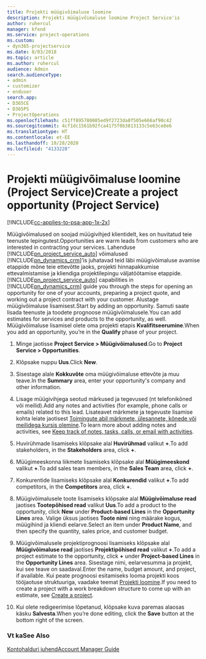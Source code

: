 ```yaml
---
title: Projekti müügivõimaluse loomine
description: Projekti müügivõimaluse loomine Project Service'is
author: ruhercul
manager: kfend
ms.service: project-operations
ms.custom:
- dyn365-projectservice
ms.date: 8/03/2018
ms.topic: article
ms.author: ruhercul
audience: Admin
search.audienceType:
- admin
- customizer
- enduser
search.app:
- D365CE
- D365PS
- ProjectOperations
ms.openlocfilehash: c51ff895780085ed9f2723da8f505e666af90c42
ms.sourcegitcommit: 4cf1dc1561b92fca4175f0b3813133c5e63ce8e6
ms.translationtype: HT
ms.contentlocale: et-EE
ms.lasthandoff: 10/28/2020
ms.locfileid: "4133228"
---
```

# <a name="create-a-project-opportunity-project-service"></a><span data-ttu-id="f1def-103">Projekti müügivõimaluse loomine (Project Service)</span><span class="sxs-lookup"><span data-stu-id="f1def-103">Create a project opportunity (Project Service)</span></span>

[!INCLUDE[cc-applies-to-psa-app-1x-2x](../includes/cc-applies-to-psa-app-1x-2x.md)]

<span data-ttu-id="f1def-104">Müügivõimalused on soojad müügivihjed klientidelt, kes on huvitatud teie teenuste lepingutest.</span><span class="sxs-lookup"><span data-stu-id="f1def-104">Opportunities are warm leads from customers who are interested in contracting your services.</span></span> <span data-ttu-id="f1def-105">Lahenduse [!INCLUDE[pn_project_service_auto](../includes/pn-project-service-auto.md)] võimalused [!INCLUDE[pn_dynamics_crm](../includes/pn-dynamics-crm.md)]’is juhatavad teid läbi müügivõimaluse avamise etappide mõne teie ettevõtte jaoks, projekti hinnapakkumise ettevalmistamise ja kliendiga projektilepingu väljatöötamise etappide.</span><span class="sxs-lookup"><span data-stu-id="f1def-105">[!INCLUDE[pn_project_service_auto](../includes/pn-project-service-auto.md)] capabilities in [!INCLUDE[pn_dynamics_crm](../includes/pn-dynamics-crm.md)] guide you through the steps for opening an opportunity for one of your accounts, preparing a project quote, and working out a project contract with your customer.</span></span> <span data-ttu-id="f1def-106">Alustage müügivõimaluse lisamisest.</span><span class="sxs-lookup"><span data-stu-id="f1def-106">Start by adding an opportunity.</span></span> <span data-ttu-id="f1def-107">Samuti saate lisada teenuste ja toodete prognoose müügivõimalusele.</span><span class="sxs-lookup"><span data-stu-id="f1def-107">You can add estimates for services and products to the opportunity, as well.</span></span> <span data-ttu-id="f1def-108">Müügivõimaluse lisamisel olete oma projekti etapis **Kvalifitseerumine**.</span><span class="sxs-lookup"><span data-stu-id="f1def-108">When you add an opportunity, you’re in the **Qualify** phase of your project.</span></span>  
  
1.  <span data-ttu-id="f1def-109">Minge jaotisse **Project Service > Müügivõimalused**.</span><span class="sxs-lookup"><span data-stu-id="f1def-109">Go to **Project Service > Opportunities**.</span></span>  
  
2.  <span data-ttu-id="f1def-110">Klõpsake nuppu **Uus**.</span><span class="sxs-lookup"><span data-stu-id="f1def-110">Click **New**.</span></span>  
  
3.  <span data-ttu-id="f1def-111">Sisestage alale **Kokkuvõte** oma müügivõimaluse ettevõte ja muu teave.</span><span class="sxs-lookup"><span data-stu-id="f1def-111">In the **Summary** area, enter your opportunity's company and other information.</span></span>  
  
4.  <span data-ttu-id="f1def-112">Lisage müügivihjega seotud märkused ja tegevused (nt telefonikõned või meilid).</span><span class="sxs-lookup"><span data-stu-id="f1def-112">Add any notes and activities (for example, phone calls or emails) related to this lead.</span></span> <span data-ttu-id="f1def-113">Lisateavet märkmete ja tegevuste lisamise kohta leiate jaotisest [Toimingute abil märkmete, ülesannete, kõnede või meilidega kursis olemine](https://docs.microsoft.com/dynamics365/customerengagement/on-premises/basics/work-with-activities).</span><span class="sxs-lookup"><span data-stu-id="f1def-113">To learn more about adding notes and activities, see [Keep track of notes, tasks, calls, or email with activities](https://docs.microsoft.com/dynamics365/customerengagement/on-premises/basics/work-with-activities).</span></span>  
  
5.  <span data-ttu-id="f1def-114">Huvirühmade lisamiseks klõpsake alal **Huvirühmad** valikut **+**.</span><span class="sxs-lookup"><span data-stu-id="f1def-114">To add stakeholders, in the **Stakeholders** area, click **+**.</span></span>  
  
6.  <span data-ttu-id="f1def-115">Müügimeeskonna liikmete lisamiseks klõpsake alal **Müügimeeskond** valikut **+**.</span><span class="sxs-lookup"><span data-stu-id="f1def-115">To add sales team members, in the **Sales Team** area, click **+**.</span></span>  
  
7.  <span data-ttu-id="f1def-116">Konkurentide lisamiseks klõpsake alal **Konkurendid** valikut **+**.</span><span class="sxs-lookup"><span data-stu-id="f1def-116">To add competitors, in the **Competitors** area, click **+**.</span></span>  
  
8.  <span data-ttu-id="f1def-117">Müügivõimalusele toote lisamiseks klõpsake alal **Müügivõimaluse read** jaotises **Tootepõhised read** valikut **Uus**.</span><span class="sxs-lookup"><span data-stu-id="f1def-117">To add a product to the opportunity, click **New** under **Product-based Lines** in the **Opportunity Lines** area.</span></span> <span data-ttu-id="f1def-118">Valige üksus jaotises **Toote nimi** ning määrake kogus, müügihind ja kliendi eelarve.</span><span class="sxs-lookup"><span data-stu-id="f1def-118">Select an item under **Product Name**, and then specify the quantity, sales price, and customer budget.</span></span>  
  
9. <span data-ttu-id="f1def-119">Müügivõimalusele projektiprognoosi lisamiseks klõpsake alal **Müügivõimaluse read** jaotises **Projektipõhised read** valikut **+**.</span><span class="sxs-lookup"><span data-stu-id="f1def-119">To add a project estimate to the opportunity, click **+** under **Project-based Lines** in the **Opportunity Lines** area.</span></span> <span data-ttu-id="f1def-120">Sisestage nimi, eelarvesumma ja projekt, kui see teave on saadaval.</span><span class="sxs-lookup"><span data-stu-id="f1def-120">Enter the name, budget amount, and project, if available.</span></span> <span data-ttu-id="f1def-121">Kui peate prognoosi esitamiseks looma projekti koos tööjaotuse struktuuriga, vaadake teemat [Projekti loomine](../psa/create-project.md).</span><span class="sxs-lookup"><span data-stu-id="f1def-121">If you need to create a project with a work breakdown structure to come up with an estimate, see [Create a project](../psa/create-project.md).</span></span>  
  
10. <span data-ttu-id="f1def-122">Kui olete redigeerimise lõpetanud, klõpsake kuva paremas alaosas käsku **Salvesta**.</span><span class="sxs-lookup"><span data-stu-id="f1def-122">When you’re done editing, click the **Save** button at the bottom right of the screen.</span></span>  
  
### <a name="see-also"></a><span data-ttu-id="f1def-123">Vt ka</span><span class="sxs-lookup"><span data-stu-id="f1def-123">See Also</span></span>  
 [<span data-ttu-id="f1def-124">Kontohalduri juhend</span><span class="sxs-lookup"><span data-stu-id="f1def-124">Account Manager Guide</span></span>](../psa/account-manager-guide.md)
